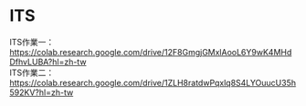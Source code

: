 # ITS
ITS作業一：https://colab.research.google.com/drive/12F8GmgjGMxlAooL6Y9wK4MHdDfhvLUBA?hl=zh-tw <br>
ITS作業二：https://colab.research.google.com/drive/1ZLH8ratdwPqxlq8S4LYOuucU35h592KV?hl=zh-tw
